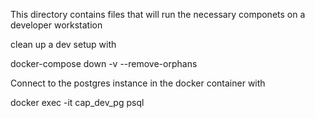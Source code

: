 This directory contains files that will run the necessary componets on a developer workstation


clean up a dev setup with

docker-compose down -v --remove-orphans 



Connect to the postgres instance in the docker container with

docker exec -it cap_dev_pg psql 
